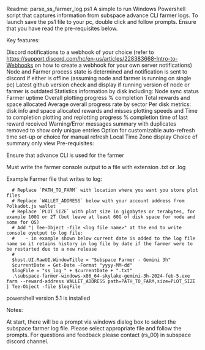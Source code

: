 Readme: parse_ss_farmer_log.ps1
A simple to run Windows Powershell script that captures information from subspace advance CLI farmer logs. To launch save the ps1 file to your pc, double click and follow prompts. Ensure that you have read the pre-requisites below.

Key features:

Discord notifications to a webhook of your choice (refer to https://support.discord.com/hc/en-us/articles/228383668-Intro-to-Webhooks on how to create a webhook for your own server notifications)
Node and Farmer process state is determined and notification is sent to discord if either is offline (assuming node and farmer is running on single pc)
Latest github version check and display if running version of node or farmer is outdated
Statistics information by disk including:
Node sync status
Farmer uptime
Overall plotting progress % completion
Total rewards and space allocated
Average overall progress rate by sector
Per disk metrics:
disk info and space allocated
rewards and misses
plotting speeds and Time to completion
plotting and replotting progress % completion
time of last reward received
Warning/Error messages summary with duplicates removed to show only unique entries
Option for customizable auto-refresh time set-up or choice for manual refresh
Local Time Zone display
Choice of summary only view
Pre-requisites:

Ensure that advance CLI is used for the farmer

Must write the farmer console output to a file with extension .txt or .log

Example Farmer file that writes to log:

      # Replace `PATH_TO_FARM` with location where you want you store plot files
      # Replace `WALLET_ADDRESS` below with your account address from Polkadot.js wallet
      # Replace `PLOT_SIZE` with plot size in gigabytes or terabytes, for example 100G or 2T (but leave at least 60G of disk space for node and some for OS)
      # Add "| Tee-Object -file <log file name>" at the end to write console oyutput to log file:
      #    - in example shown below current date is added to the log file name so it retains history in log file by date if the farmer were to be restarted due to a new release
      #
      $host.UI.RawUI.WindowTitle = "Subspace Farmer - Gemini 3h"
      $currentDate = Get-Date -Format "yyyy-MM-dd"
      $logFile = "ss_log_" + $currentDate + ".txt"
      .\subspace-farmer-windows-x86_64-skylake-gemini-3h-2024-feb-5.exe farm --reward-address WALLET_ADDRESS path=PATH_TO_FARM,size=PLOT_SIZE | Tee-Object -file $logFile
powershell version 5.1 is installed

Notes:

At start, there will be a prompt via windows dialog box to select the subspace farmer log file. Please select appropriate file and follow the prompts.
For questions and feedback please contact (rs_00) in subspace discord channel.